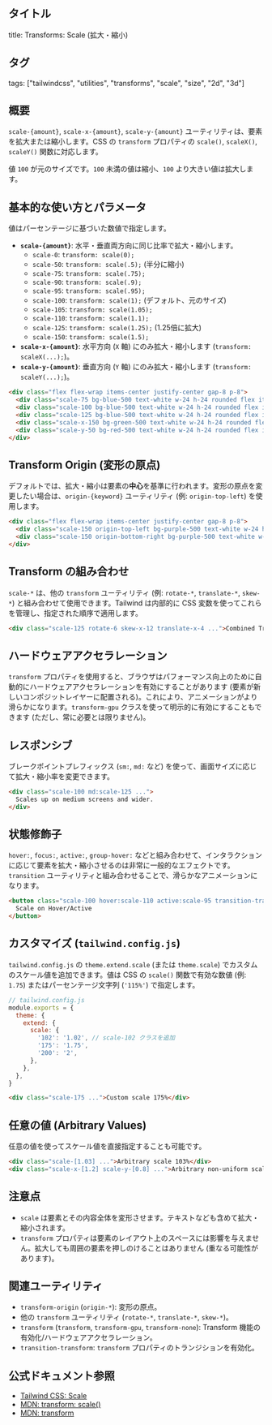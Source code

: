 ## タイトル
title: Transforms: Scale (拡大・縮小)

## タグ
tags: ["tailwindcss", "utilities", "transforms", "scale", "size", "2d", "3d"]

## 概要
`scale-{amount}`, `scale-x-{amount}`, `scale-y-{amount}` ユーティリティは、要素を拡大または縮小します。CSS の `transform` プロパティの `scale()`, `scaleX()`, `scaleY()` 関数に対応します。

値 `100` が元のサイズです。`100` 未満の値は縮小、`100` より大きい値は拡大します。

## 基本的な使い方とパラメータ

値はパーセンテージに基づいた数値で指定します。

*   **`scale-{amount}`**: 水平・垂直両方向に同じ比率で拡大・縮小します。
    *   `scale-0`: `transform: scale(0);`
    *   `scale-50`: `transform: scale(.5);` (半分に縮小)
    *   `scale-75`: `transform: scale(.75);`
    *   `scale-90`: `transform: scale(.9);`
    *   `scale-95`: `transform: scale(.95);`
    *   `scale-100`: `transform: scale(1);` (デフォルト、元のサイズ)
    *   `scale-105`: `transform: scale(1.05);`
    *   `scale-110`: `transform: scale(1.1);`
    *   `scale-125`: `transform: scale(1.25);` (1.25倍に拡大)
    *   `scale-150`: `transform: scale(1.5);`
*   **`scale-x-{amount}`**: 水平方向 (`X` 軸) にのみ拡大・縮小します (`transform: scaleX(...);`)。
*   **`scale-y-{amount}`**: 垂直方向 (`Y` 軸) にのみ拡大・縮小します (`transform: scaleY(...);`)。

```html
<div class="flex flex-wrap items-center justify-center gap-8 p-8">
  <div class="scale-75 bg-blue-500 text-white w-24 h-24 rounded flex items-center justify-center">scale-75</div>
  <div class="scale-100 bg-blue-500 text-white w-24 h-24 rounded flex items-center justify-center">scale-100</div>
  <div class="scale-125 bg-blue-500 text-white w-24 h-24 rounded flex items-center justify-center">scale-125</div>
  <div class="scale-x-150 bg-green-500 text-white w-24 h-24 rounded flex items-center justify-center">scale-x-150</div>
  <div class="scale-y-50 bg-red-500 text-white w-24 h-24 rounded flex items-center justify-center">scale-y-50</div>
</div>
```

## Transform Origin (変形の原点)

デフォルトでは、拡大・縮小は要素の**中心**を基準に行われます。変形の原点を変更したい場合は、`origin-{keyword}` ユーティリティ (例: `origin-top-left`) を使用します。

```html
<div class="flex flex-wrap items-center justify-center gap-8 p-8">
  <div class="scale-150 origin-top-left bg-purple-500 text-white w-24 h-24 rounded flex items-center justify-center">scale-150 origin-top-left</div>
  <div class="scale-150 origin-bottom-right bg-purple-500 text-white w-24 h-24 rounded flex items-center justify-center">scale-150 origin-bottom-right</div>
</div>
```

## Transform の組み合わせ

`scale-*` は、他の `transform` ユーティリティ (例: `rotate-*`, `translate-*`, `skew-*`) と組み合わせて使用できます。Tailwind は内部的に CSS 変数を使ってこれらを管理し、指定された順序で適用します。

```html
<div class="scale-125 rotate-6 skew-x-12 translate-x-4 ...">Combined Transforms</div>
```

## ハードウェアアクセラレーション

`transform` プロパティを使用すると、ブラウザはパフォーマンス向上のために自動的にハードウェアアクセラレーションを有効にすることがあります (要素が新しいコンポジットレイヤーに配置される)。これにより、アニメーションがより滑らかになります。`transform-gpu` クラスを使って明示的に有効にすることもできます (ただし、常に必要とは限りません)。

## レスポンシブ

ブレークポイントプレフィックス (`sm:`, `md:` など) を使って、画面サイズに応じて拡大・縮小率を変更できます。

```html
<div class="scale-100 md:scale-125 ...">
  Scales up on medium screens and wider.
</div>
```

## 状態修飾子

`hover:`, `focus:`, `active:`, `group-hover:` などと組み合わせて、インタラクションに応じて要素を拡大・縮小させるのは非常に一般的なエフェクトです。`transition` ユーティリティと組み合わせることで、滑らかなアニメーションになります。

```html
<button class="scale-100 hover:scale-110 active:scale-95 transition-transform duration-150 ease-in-out ...">
  Scale on Hover/Active
</button>
```

## カスタマイズ (`tailwind.config.js`)

`tailwind.config.js` の `theme.extend.scale` (または `theme.scale`) でカスタムのスケール値を追加できます。値は CSS の `scale()` 関数で有効な数値 (例: `1.75`) またはパーセンテージ文字列 (`'115%'`) で指定します。

```javascript
// tailwind.config.js
module.exports = {
  theme: {
    extend: {
      scale: {
        '102': '1.02', // scale-102 クラスを追加
        '175': '1.75',
        '200': '2',
      },
    },
  },
}
```

```html
<div class="scale-175 ...">Custom scale 175%</div>
```

## 任意の値 (Arbitrary Values)

任意の値を使ってスケール値を直接指定することも可能です。

```html
<div class="scale-[1.03] ...">Arbitrary scale 103%</div>
<div class="scale-x-[1.2] scale-y-[0.8] ...">Arbitrary non-uniform scale</div>
```

## 注意点

*   `scale` は要素とその内容全体を変形させます。テキストなども含めて拡大・縮小されます。
*   `transform` プロパティは要素のレイアウト上のスペースには影響を与えません。拡大しても周囲の要素を押しのけることはありません (重なる可能性があります)。

## 関連ユーティリティ

*   `transform-origin` (`origin-*`): 変形の原点。
*   他の `transform` ユーティリティ (`rotate-*`, `translate-*`, `skew-*`)。
*   `transform` (`transform`, `transform-gpu`, `transform-none`): Transform 機能の有効化/ハードウェアアクセラレーション。
*   `transition-transform`: `transform` プロパティのトランジションを有効化。

## 公式ドキュメント参照
*   [Tailwind CSS: Scale](https://tailwindcss.com/docs/scale)
*   [MDN: transform: scale()](https://developer.mozilla.org/en-US/docs/Web/CSS/transform-function/scale)
*   [MDN: transform](https://developer.mozilla.org/en-US/docs/Web/CSS/transform)